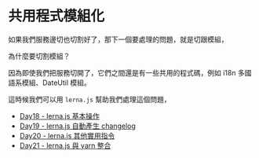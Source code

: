 # 共用程式模組化

如果我們服務邊切也切割好了，那下一個要處理的問題，就是切跟模組，

為什麼要切割模組？

因為即使我們把服務切開了，它們之間還是有一些共用的程式碼，例如 i18n 多國語系模組、DateUtil 模組。

這時候我們可以用 `lerna.js` 幫助我們處理這個問題，

- [Day18 - lerna.js 基本操作](https://ithelp.ithome.com.tw/articles/10220584)
- [Day19 - lerna.js 自動產生 changelog](https://ithelp.ithome.com.tw/articles/10220980)
- [Day20 - lerna.js 其他實用指令](https://ithelp.ithome.com.tw/articles/10221695)
- [Day21 - lerna.js 與 yarn 整合](https://ithelp.ithome.com.tw/articles/10222195)
